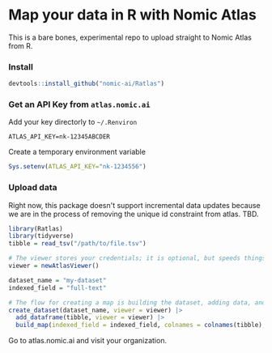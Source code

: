 # Map your data in R with Nomic Atlas

This is a bare bones, experimental repo to upload straight to Nomic Atlas from R.

### Install

```R
devtools::install_github("nomic-ai/Ratlas")
```

### Get an API Key from `atlas.nomic.ai`

Add your key directorly to `~/.Renviron`

```
ATLAS_API_KEY=nk-12345ABCDER
```

Create a temporary environment variable
```R
Sys.setenv(ATLAS_API_KEY="nk-1234556")
```

### Upload data

Right now, this package doesn't support incremental data updates because we are in the process of removing
the unique id constraint from atlas. TBD.

```R
library(Ratlas)
library(tidyverse)
tibble = read_tsv("/path/to/file.tsv")

# The viewer stores your credentials; it is optional, but speeds things up.
viewer = newAtlasViewer()

dataset_name = "my-dataset"
indexed_field = "full-text"

# The flow for creating a map is building the dataset, adding data, and then requesting the creation of a map.
create_dataset(dataset_name, viewer = viewer) |>
  add_dataframe(tibble, viewer = viewer) |>
  build_map(indexed_field = indexed_field, colnames = colnames(tibble), viewer=viewer)
```

Go to atlas.nomic.ai and visit your organization.
